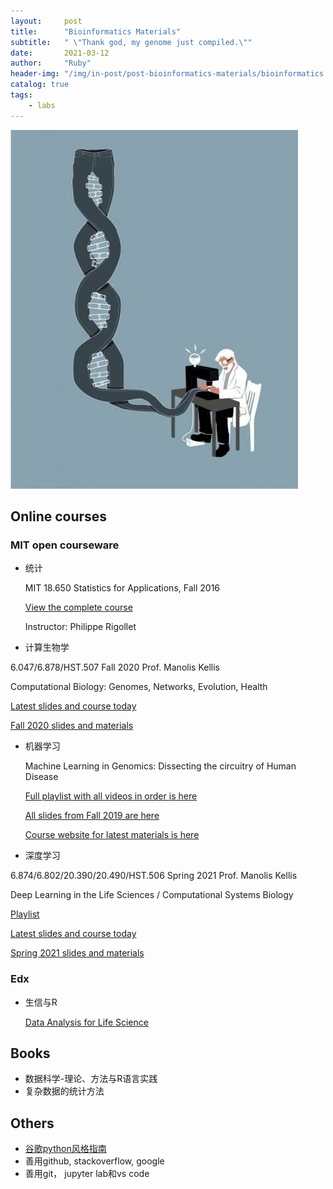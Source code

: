 ```yaml
---
layout:     post
title:      "Bioinformatics Materials"
subtitle:   " \"Thank god, my genome just compiled.\""
date:       2021-03-12
author:     "Ruby"
header-img: "/img/in-post/post-bioinformatics-materials/bioinformatics.jpg"
catalog: true
tags:
    - labs
---
```


![bioinformatics](/img/in-post/post-bioinformatics-materials/bioinformatics.jpg)

## Online courses

### MIT open courseware

- 统计

  MIT 18.650 Statistics for Applications, Fall 2016 

  [View the complete course](https://ocw.mit.edu/courses/mathematics/18-650-statistics-for-applications-fall-2016/)  

  Instructor: Philippe Rigollet

-  计算生物学

  6.047/6.878/HST.507 Fall 2020 Prof. Manolis Kellis 

  Computational Biology: Genomes, Networks, Evolution, Health 

  [Latest slides and course today ](http://stellar.mit.edu/S/course/6/fa20/6.047)  

  [Fall 2020 slides and materials](http://stellar.mit.edu/S/course/6/fa20/6.047/materials.html) 



- 机器学习

  Machine Learning in Genomics: Dissecting the circuitry of Human Disease  

  [Full playlist with all videos in order is here](https://www.youtube.com/playlist?list=PLypiXJdtIca6U5uQOCHjP9Op3gpa177fK) 

  [All slides from Fall 2019 are here](https://stellar.mit.edu/S/course/6/fa19/6.047/materials.html) 

  [Course website for latest materials is here](http://stellar.mit.edu/S/course/6/fa20/6.047/) 



-  深度学习

  6.874/6.802/20.390/20.490/HST.506 Spring 2021 Prof. Manolis Kellis 

  Deep Learning in the Life Sciences / Computational Systems Biology  

  [Playlist](https://youtube.com/playlist?list=PLypiXJdtIca5sxV7aE3-PS9fYX3vUdIOX)  

  [Latest slides and course today](https://mit6874.github.io/)  

  [Spring 2021 slides and materials](https://canvas.mit.edu/courses/7499)  

### Edx

- 生信与R 

  [Data Analysis for Life Science](https://courses.edx.org/dashboard/programs/e15999cc-51c8-4be0-a482-9d67b4626250/)

## Books

- 数据科学-理论、方法与R语言实践 
- 复杂数据的统计方法

## Others

- [谷歌python风格指南](https://google.github.io/styleguide/pyguide.html)
- 善用github, stackoverflow, google
- 善用git， jupyter lab和vs code

